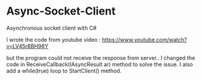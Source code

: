 # Async-Socket-Client
Asynchronous socket client with C#

I wrote the code from youtube video :
https://www.youtube.com/watch?v=LV45r8BH98Y

but the program could not receive the response from server..
I changed the code in ReceiveCallback(IAsyncResult ar) method to solve the issue.
I also add a while(true) loop to StartClient() method.

